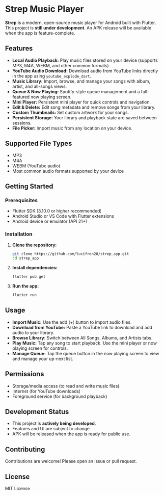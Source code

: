 # Strep Music Player

**Strep** is a modern, open-source music player for Android built with Flutter. This project is **still under development**. An APK release will be available when the app is feature-complete.

## Features

- **Local Audio Playback:** Play music files stored on your device (supports MP3, M4A, WEBM, and other common formats).
- **YouTube Audio Download:** Download audio from YouTube links directly in the app using `youtube_explode_dart`.
- **Music Library:** Import, browse, and manage your songs with album, artist, and all-songs views.
- **Queue & Now Playing:** Spotify-style queue management and a full-featured now playing screen.
- **Mini Player:** Persistent mini player for quick controls and navigation.
- **Edit & Delete:** Edit song metadata and remove songs from your library.
- **Custom Thumbnails:** Set custom artwork for your songs.
- **Persistent Storage:** Your library and playback state are saved between sessions.
- **File Picker:** Import music from any location on your device.

## Supported File Types

- MP3
- M4A
- WEBM (YouTube audio)
- Most common audio formats supported by your device

## Getting Started

### Prerequisites

- Flutter SDK (3.10.0 or higher recommended)
- Android Studio or VS Code with Flutter extensions
- Android device or emulator (API 21+)

### Installation

1. **Clone the repository:**
   ```sh
   git clone https://github.com/lucifron28/strep_app.git
   cd strep_app
   ```
2. **Install dependencies:**
   ```sh
   flutter pub get
   ```
3. **Run the app:**
   ```sh
   flutter run
   ```

## Usage

- **Import Music:** Use the add (+) button to import audio files.
- **Download from YouTube:** Paste a YouTube link to download and add audio to your library.
- **Browse Library:** Switch between All Songs, Albums, and Artists tabs.
- **Play Music:** Tap any song to start playback. Use the mini player or now playing screen for controls.
- **Manage Queue:** Tap the queue button in the now playing screen to view and manage your up-next list.

## Permissions

- Storage/media access (to read and write music files)
- Internet (for YouTube downloads)
- Foreground service (for background playback)

## Development Status

- This project is **actively being developed**.
- Features and UI are subject to change.
- APK will be released when the app is ready for public use.

## Contributing

Contributions are welcome! Please open an issue or pull request.

## License

MIT License
